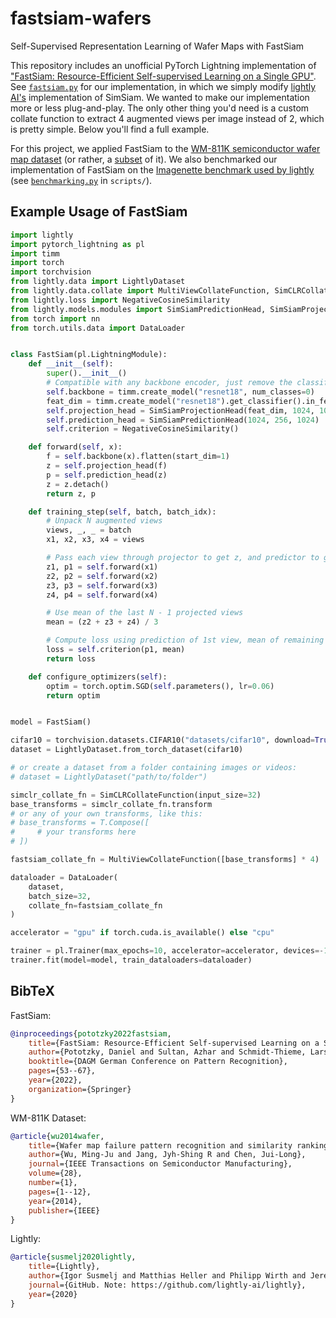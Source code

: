 # fastsiam-wafers
Self-Supervised Representation Learning of Wafer Maps with FastSiam

This repository includes an unofficial PyTorch Lightning implementation of ["FastSiam: Resource-Efficient Self-supervised Learning on a Single GPU"](https://link.springer.com/chapter/10.1007/978-3-031-16788-1_4). See [`fastsiam.py`](models/fastsiam.py) for our implementation, in which we simply modify [lightly AI's](https://github.com/lightly-ai/lightly) implementation of SimSiam. We wanted to make our implementation more or less plug-and-play. The only other thing you'd need is a custom collate function to extract 4 augmented views per image instead of 2, which is pretty simple. Below you'll find a full example.

For this project, we applied FastSiam to the [WM-811K semiconductor wafer map dataset](http://mirlab.org/dataset/public/) (or rather, a [subset](https://www.kaggle.com/datasets/mohammedfariskhan/wm811k-clean-subset) of it). We also benchmarked our implementation of FastSiam on the [Imagenette benchmark used by lightly](https://docs.lightly.ai/self-supervised-learning/getting_started/benchmarks.html#imagenette) (see [`benchmarking.py`](scripts/benchmarking.py) in `scripts/`).


## Example Usage of FastSiam

```python
import lightly
import pytorch_lightning as pl
import timm
import torch
import torchvision
from lightly.data import LightlyDataset
from lightly.data.collate import MultiViewCollateFunction, SimCLRCollateFunction
from lightly.loss import NegativeCosineSimilarity
from lightly.models.modules import SimSiamPredictionHead, SimSiamProjectionHead
from torch import nn
from torch.utils.data import DataLoader


class FastSiam(pl.LightningModule):
    def __init__(self):
        super().__init__()
        # Compatible with any backbone encoder, just remove the classification head
        self.backbone = timm.create_model("resnet18", num_classes=0)
        feat_dim = timm.create_model("resnet18").get_classifier().in_features
        self.projection_head = SimSiamProjectionHead(feat_dim, 1024, 1024)
        self.prediction_head = SimSiamPredictionHead(1024, 256, 1024)
        self.criterion = NegativeCosineSimilarity()

    def forward(self, x):
        f = self.backbone(x).flatten(start_dim=1)
        z = self.projection_head(f)
        p = self.prediction_head(z)
        z = z.detach()
        return z, p

    def training_step(self, batch, batch_idx):
        # Unpack N augmented views
        views, _, _ = batch
        x1, x2, x3, x4 = views

        # Pass each view through projector to get z, and predictor to get p
        z1, p1 = self.forward(x1)
        z2, p2 = self.forward(x2)
        z3, p3 = self.forward(x3)
        z4, p4 = self.forward(x4)

        # Use mean of the last N - 1 projected views
        mean = (z2 + z3 + z4) / 3

        # Compute loss using prediction of 1st view, mean of remaining projected views
        loss = self.criterion(p1, mean)
        return loss

    def configure_optimizers(self):
        optim = torch.optim.SGD(self.parameters(), lr=0.06)
        return optim


model = FastSiam()

cifar10 = torchvision.datasets.CIFAR10("datasets/cifar10", download=True)
dataset = LightlyDataset.from_torch_dataset(cifar10)

# or create a dataset from a folder containing images or videos:
# dataset = LightlyDataset("path/to/folder")

simclr_collate_fn = SimCLRCollateFunction(input_size=32)
base_transforms = simclr_collate_fn.transform
# or any of your own transforms, like this:
# base_transforms = T.Compose([
#     # your transforms here
# ])

fastsiam_collate_fn = MultiViewCollateFunction([base_transforms] * 4)

dataloader = DataLoader(
    dataset,
    batch_size=32,
    collate_fn=fastsiam_collate_fn
)

accelerator = "gpu" if torch.cuda.is_available() else "cpu"

trainer = pl.Trainer(max_epochs=10, accelerator=accelerator, devices=-1)
trainer.fit(model=model, train_dataloaders=dataloader)
```

## BibTeX
FastSiam:
```bibtex
@inproceedings{pototzky2022fastsiam,
    title={FastSiam: Resource-Efficient Self-supervised Learning on a Single GPU},
    author={Pototzky, Daniel and Sultan, Azhar and Schmidt-Thieme, Lars},
    booktitle={DAGM German Conference on Pattern Recognition},
    pages={53--67},
    year={2022},
    organization={Springer}
}
```

WM-811K Dataset:
```bibtex
@article{wu2014wafer,
    title={Wafer map failure pattern recognition and similarity ranking for large-scale data sets},
    author={Wu, Ming-Ju and Jang, Jyh-Shing R and Chen, Jui-Long},
    journal={IEEE Transactions on Semiconductor Manufacturing},
    volume={28},
    number={1},
    pages={1--12},
    year={2014},
    publisher={IEEE}
}
```


Lightly: 
```bibtex
@article{susmelj2020lightly,
    title={Lightly},
    author={Igor Susmelj and Matthias Heller and Philipp Wirth and Jeremy Prescott and Malte Ebner et al.},
    journal={GitHub. Note: https://github.com/lightly-ai/lightly},
    year={2020}
}
```


